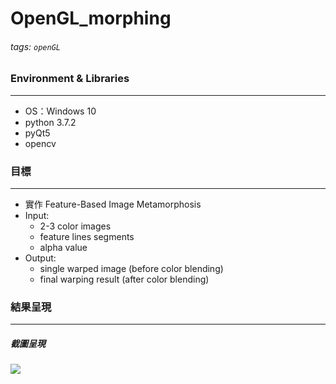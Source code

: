 # OpenGL_morphing
###### tags: `openGL`

### Environment & Libraries
---
* OS：Windows 10
* python 3.7.2
* pyQt5
* opencv


### 目標
---
* 實作 Feature-Based Image Metamorphosis
* Input:
    * 2-3 color images
    * feature lines segments
    * alpha value
* Output:
    * single warped image (before color blending)
    * final warping result (after color blending)


### 結果呈現
---
##### 截圖呈現
![](https://i.imgur.com/tMhjRD1.png)
